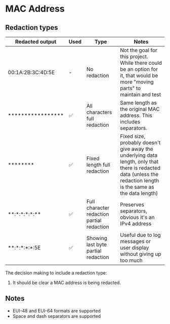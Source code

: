 # MAC Address

## Redaction types

| Redacted output                    | Used | Type                                       | Notes                                                                                                                                                            |
| ---------------------------------- | ---- | ------------------------------------------ | ---------------------------------------------------------------------------------------------------------------------------------------------------------------- |
| 00:1A:2B:3C:4D:5E                  | -    | No redaction                               | Not the goal for this project. While there could be an option for it, that would be more "moving parts" to maintain and test                                     |
| \*\*\*\*\*\*\*\*\*\*\*\*\*\*\*\*\* | ✅   | All characters full redaction              | Same length as the original MAC address. This includes separators.                                                                                               |
| \*\*\*\*\*\*\*\*                   | ✅   | Fixed length full redaction                | Fixed size, probably doesn't give away the underlying data length, only that there is redacted data (unless the redaction length is the same as the data length) |
| \*\*:\*:\*:\*:\*:\*\*              | ✅   | Full character redaction partial redaction | Preserves separators, obvious it's an IPv4 address                                                                                                               |
| \*\*:\*:\*:\*:\*:5E                | ✅   | Showing last byte partial redaction        | Useful due to log messages or user display without giving up too much                                                                                            |

The decision making to include a redaction type:
1. It should be clear a MAC address is being redacted.

## Notes
- EUI-48 and EUI-64 formats are supported
- Space and dash separators are supported